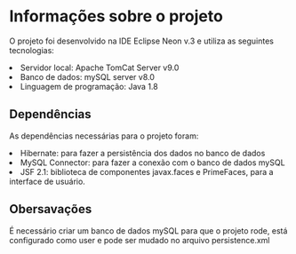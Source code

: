 # Informações sobre o projeto



O projeto foi desenvolvido na IDE Eclipse Neon v.3 e utiliza as seguintes tecnologias:

<li>Servidor local: Apache TomCat Server v9.0</li>
<li>Banco de dados: mySQL server v8.0</li>
<li>Linguagem de programação: Java 1.8</li>

## Dependências
As dependências necessárias para o projeto foram:

<li>Hibernate: para fazer a persistência dos dados no banco de dados</li>
<li>MySQL Connector: para fazer a conexão com o banco de dados mySQL</li>
<li>JSF 2.1: biblioteca de componentes javax.faces e PrimeFaces, para a interface de usuário.</li>


## Obersavações
É necessário criar um banco de dados mySQL para que o projeto rode, está configurado como user e pode ser mudado no arquivo persistence.xml
